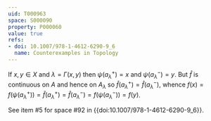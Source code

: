 ```yaml
---
uid: T000963
space: S000090
property: P000060
value: true
refs:
- doi: 10.1007/978-1-4612-6290-9_6
  name: Counterexamples in Topology
---
```


If $x,y \in X$ and $\lambda = \Gamma(x,y)$ then $\psi(a^+_\lambda)=x$ and  $\psi(a^-_\lambda)=y$. But $\hat{f}$ is continuous on $A$ and hence on $A_\lambda$ so $\hat{f}(a^+_\lambda) = \hat{f}(a^-_\lambda)$, whence $f(x) = f(\psi(a^+_\lambda)) = \hat{f}(a^+_\lambda) = \hat{f}(a^-_\lambda) = f(\psi(a^-_\lambda)) = f(y)$.

See item #5 for space #92 in {{doi:10.1007/978-1-4612-6290-9_6}}.
